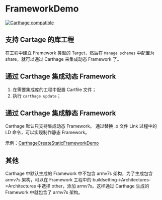 # FrameworkDemo

[![Carthage compatible](https://img.shields.io/badge/Carthage-compatible-4BC51D.svg?style=flat)](https://github.com/Carthage/Carthage)

## 支持 Cartage 的库工程

在工程中建立 Framework 类型的 Target，然后在 `Manage schemes` 中配置为 share，就可以通过 Carthage 来集成动态 Framework 了。

## 通过 Carthage 集成动态 Framework

1. 在需要集成库的工程中配置 Cartfile 文件；
2. 执行 `carthage update`；

## 通过 Carthage 集成静态 Framework

Carthage 默认只支持集成动态 Framework。
通过替换 .o 文件 Link 过程中的 LD 命令，可以实现制作静态 Framework。

示例：[CarthageCreateStaticFrameworkDemo](https://github.com/lg8294/CarthageCreateStaticFrameworkDemo)

## 其他

Carthage 中默认生成的 Framework 中不包含 armv7s 架构，为了生成包含 armv7s 架构，可以在 Framework 工程中的 buildsetting->Architectures->Architectures 中选择 other，添加 armv7s。这样通过 Carthage 生成的 Framework 中就包含了 armv7s 架构。


